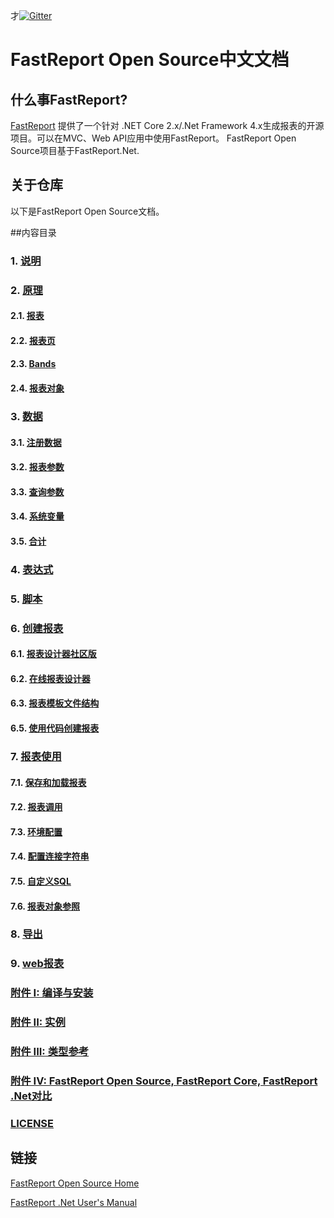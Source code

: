 才[![Gitter](https://badges.gitter.im/FastReports/FastReport.svg)](https://gitter.im/FastReports/FastReport?utm_source=badge&utm_medium=badge&utm_campaign=pr-badge)

# FastReport Open Source中文文档

## 什么事FastReport?

[FastReport](https://github.com/FastReports/FastReport) 提供了一个针对 .NET Core 2.x/.Net Framework 4.x生成报表的开源项目。可以在MVC、Web API应用中使用FastReport。 FastReport Open Source项目基于FastReport.Net.

## 关于仓库

以下是FastReport Open Source文档。 

##内容目录

### 1. [说明](Introduction.md)

### 2. [原理](Fundamentals.md)
#### 2.1. [报表](Report.md)
#### 2.2. [报表页](ReportPages.md)
#### 2.3. [Bands](Bands.md)
#### 2.4. [报表对象](ReportObjects.md)

### 3. [数据](Data.md)
#### 3.1. [注册数据](RegisteringData.md)
#### 3.2. [报表参数](ReportParameters.md)
#### 3.3. [查询参数](QueryParameters.md)
#### 3.4. [系统变量](SystemVariables.md)
#### 3.5. [合计](Totals.md)

### 4. [表达式](Expressions.md)

### 5. [脚本](Script.md)

### 6. [创建报表](ReportCreation.md)
#### 6.1. [报表设计器社区版](FastReportDesignerCommunityEdition.md)
#### 6.2. [在线报表设计器](FastReportOnlineDesigner.md)
#### 6.3. [报表模板文件结构](ReportTemplateFileStructure.md)
#### 6.5. [使用代码创建报表](CreatingReportUsingCode.md)

### 7. [报表使用](UsingReport.md)
#### 7.1. [保存和加载报表](StoringLoadingReport.md)
#### 7.2. [报表调用](RunningReport.md)
#### 7.3. [环境配置](ConfiguringEnvironment.md)
#### 7.4. [配置连接字符串](PassingOwnConnectionString.md)
#### 7.5. [自定义SQL](PassingCustomSQL.md)
#### 7.6. [报表对象参照](ReferenceReportObject.md)

### 8. [导出](Exporting.md)

### 9. [web报表](WebReport.md)

### [附件 I: 编译与安装](CompilationInstallation.md)
### [附件 II: 实例](Examples.md)
### [附件 III: 类型参考](https://fastreports.github.io/FastReport.Documentation/ClassReference/api/FastReport.html)
### [附件 IV: FastReport Open Source, FastReport Core, FastReport .Net对比](COMPARISON.md)

### [LICENSE](LICENSE.md)

## 链接

[FastReport Open Source Home](https://github.com/FastReports/FastReport "Click for visiting the FastReport Open Source GitHub")

[FastReport .Net User's Manual](https://www.fast-report.com/public_download/html/UserManFrNET-en/index.html)
